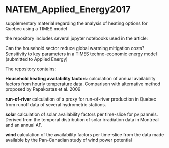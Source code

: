 # NATEM_Applied_Energy2017
supplementary material regarding the analysis of heating options for Quebec using a TIMES model

the repository includes several jupyter notebooks used in the article:

Can the household sector reduce global warming mitigation costs? Sensitivity to key parameters 
in a TIMES techno-economic energy model (submitted to Applied Energy)

The repository contains:

**Household heating availability factors**: calculation of annual availability factors from hourly 
temperature data. Comparison with alternative method proposed by Papakostas et al. 2009

**run-of-river** calculation of a proxy for run-of-river production in Quebec from runoff
data of several hydrometric stations. 

**solar** calculation of solar availability factors per time-slice for pv pannels. Derived from
the temporal distribution of solar irradiation data in Montreal and an annual AF.

**wind** calculation of the availability factors per time-slice from the data made available by
the Pan-Canadian study of wind power potential

